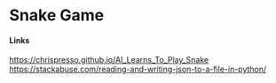 # Snake Game

#### Links
https://chrispresso.github.io/AI_Learns_To_Play_Snake
https://stackabuse.com/reading-and-writing-json-to-a-file-in-python/